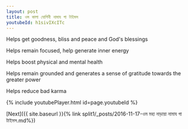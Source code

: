 ```yaml
---
layout: post
title: ওম কালা যোগিনী নামায গা টাইমস
youtubeId: h1sivIXcITc
---
```

 
 
Helps get goodness, bliss and peace and God's blessings
 
Helps remain focused, help generate inner energy 
 
Helps boost physical and mental health 
 
Helps remain grounded and generates a sense of gratitude towards the greater power 
 
Helps reduce bad karma
 
 
 
 


{% include youtubePlayer.html id=page.youtubeId %}
 
[Next]({{ site.baseurl }}{% link  split1/_posts/2016-11-17-ওম মহা নাড়ায়া নামায গা টাইমস.md%})
 
